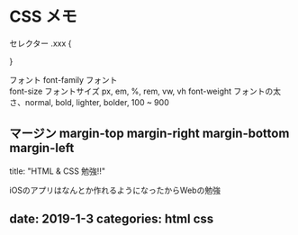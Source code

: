 
# CSS メモ

セレクター
 .xxx {

}

フォント
font-family フォント	
font-size	フォントサイズ px, em, %, rem, vw, vh
font-weight フォントの太さ、normal, bold, lighter, bolder, 100 ~ 900
  
 マージン
 margin-top
 margin-right
 margin-bottom
 margin-left
---
title: "HTML & CSS 勉強!!"

iOSのアプリはなんとか作れるようになったからWebの勉強


date: 2019-1-3
categories: html css
---